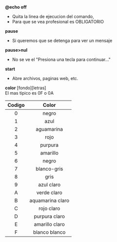 __@echo off__<br/>
- Quita la linea de ejecucion del comando,
- Para que se vea profesional es OBLIGATORIO

__pause__
- Si queremos que se detenga para ver un mensaje

__pause>nul__
- No se ve el "Presiona una tecla para continuar..."

__start__
- Abre archivos, paginas web, etc.

__color__ [fondo][letras]<br/>
El mas tipico es 0F o 0A<br/>

| Codigo | Color |
| :---: | :---: |
| 0 | negro | 
| 1 | azul |
| 2 | aguamarina |
| 3 | rojo |
| 4 | purpura |
| 5 | amarillo |
| 6 | negro |
| 7 | blanco-gris |
| 8 | gris |
| 9 | azul claro |
| A | verde claro |
| B | aquamarina claro |
| C | rojo claro |
| D | purpura claro |
| E | amarillo claro |
| F | blanco blanco |
